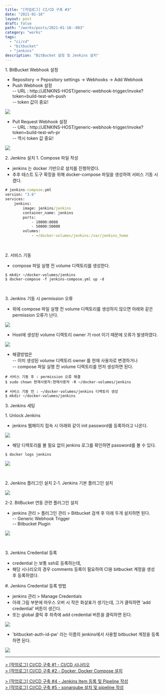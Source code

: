 ```yaml
---
title: "[작업로그] CI/CD 구축 #3"
date: "2021-01-18"
layout: post
draft: false
path: "/works/posts/2021-01-18--003"
category: "works"
tags:
  - "ci/cd"
  - "bitbucket"
  - "jenkins"
description: "BitBucket 설정 및 Jenkins 설치"
---
```


<span class="title__sub1">1. BitBucket Webhook 설정</span>
- Repository -> Pepository settings -> Webhooks -> Add Webhook
- Push Webhook 설정   
    -- URL : http://JENKINS-HOST/generic-webhook-trigger/invoke?token=build-test-wh-push  
    -- token 값이 중요!

![](003-01.PNG)

- Pull Request Webhook 설정   
    -- URL : http://JENKINS-HOST/generic-webhook-trigger/invoke?token=build-test-wh-pr  
    -- 역시 token 값 중요!  

![](003-02.PNG)



<span class="title__sub1">2. Jenkins 설치</span>
<span class="title__sub2">1. Compose 파일 작성</span>
- jenkins 는 docker 기반으로 설치를 진행하였다.
- 추후 테스트 도구 확장을 위해 docker-compose 파일을 생성하여 서비스 기동 시켰다.

```cmd
# jenkins-compose.yml
version: "3.6"
services:
    jenkins:
        image: jenkins/jenkins
        container_name: jenkins
        ports:
            - 10000:8080
            - 50000:50000
        volumes:
            - ~/docker-volumes/jenkins:/var/jenkins_home
```

<br>

<span class="title__sub2">2. 서비스 기동</span>
- compose 파일 실행 전 volume 디렉토리를 생성한다.
```
$ mkdir ~/docker-volumes/jenkins
$ docker-compose -f jenkins-compose.yml up -d
```

<br>

<span class="title__sub2">3. Jenkins 기동 시 permission 오류</span>
- 위에 compose 파일 실행 전 volume 디렉토리를 생성하지 않으면 아래와 같은 permission 오류가 난다.

![](./003-05.PNG)

- Host에 생성된 volume 디렉토리 owner 가 root 이기 때문에 오류가 발생하였다.

![](./003-06.PNG)

- 해결방법은  
    -- 이미 생성된 volume 디렉토리 owner 를 현재 사용자로 변경하거나   
    -- compose 파일 실행 전 volume 디렉토리를 먼저 생성하면 된다.

```
# 서비스 기동 후 : permission 오류 해결
$ sudo chown 현재사용자:현재사용자 -R ~/docker-volumes/jenkins

# 서비스 기동 전 : ~/docker-volumes/jenkins 디렉토리 생성
$ mkdir ~/docker-volumes/jenkins
```



<span class="title__sub1">3. Jenkins 세팅</span>

<span class="title__sub2">1. Unlock Jenkins</span>
- jenkins 웹페이지 접속 시 아래와 같이 init password를 등록하라고 나온다.

![](003-03.PNG)

- 해당 디렉토리를 볼 필요 없이 jenkins 로그를 확인하면 password를 볼 수 있다.

```
$ docker logs jenkins
```

![](003-07.PNG)

<br>

<span class="title__sub2">2. Jenkins 플러그인 설치</span>
<span class="title__sub3">2-1. Jenkins 기본 플러그인 설치</span>

![](003-04.PNG)

<span class="title__sub3">2-2. BitBucket 연동 관련 플러그인 설치</span>
- jenkins 관리 > 플러그인 관리 > Bitbucket 검색 후 아래 두개 설치하면 된다.  
    -- Generic Webhook Trigger  
    -- Bitbucket Plugin  

![](./003-08.PNG)

<br>

<span class="title__sub2">3. Jenkins Credential 등록</span>
- credential 는 보통 ssh로 등록하는데, 
- 해당 시나리오의 경우 comments 등록이 필요하여 CI용 bitbucket 계정을 생성 후 등록하였다.

<span class="title__sub3">#. Jenkins Credential 등록 방법</span>
- jenkins 관리 > Manage Credentials
- 아래 그림 부분에 마우스 오버 시 작은 화살표가 생기는데, 그거 클릭하면 'add credential' 버튼이 생긴다.
- 또는 global 클릭 후 좌측에 add credential 버튼을 클릭하면 된다.

![](./003-09.PNG)

- 'bitbucket-auth-id-pw' 라는 이름의 jenkins에서 사용할 bitbucket 계정을 등록하면 된다.  

![](./003-10.PNG)


---

[> [작업로그] CI/CD 구축 #1 - CI/CD 시나리오](https://eunyoung-autocrypt.github.io/devHistoryBlog/works/posts/2021-01-18--001)  
[> [작업로그] CI/CD 구축 #2 - Docker, Docker Compose 설치](https://eunyoung-autocrypt.github.io/devHistoryBlog/works/posts/2021-01-18--002)  

[> [작업로그] CI/CD 구축 #4 - Jenkins Item 등록 및 Pipeline 작성](https://eunyoung-autocrypt.github.io/devHistoryBlog/works/posts/2021-01-21--001)  
[> [작업로그] CI/CD 구축 #5 - sonarqube 설치 및 pipeline 작성](https://eunyoung-autocrypt.github.io/devHistoryBlog/works/posts/2021-01-23--002)  
